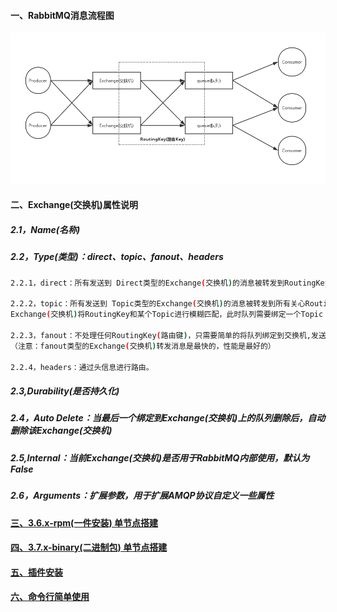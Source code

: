 #### 一、RabbitMQ消息流程图
![image](https://github.com/firechiang/mq-test/blob/master/rabbitmq/image/rabbitmq-structure.jpg)
#### 二、Exchange(交换机)属性说明
##### 2.1，Name(名称)
##### 2.2，Type(类型)：direct、topic、fanout、headers
```bash
2.2.1，direct：所有发送到 Direct类型的Exchange(交换机)的消息被转发到RoutingKey中指定的Queue(队列)上。

2.2.2，topic：所有发送到 Topic类型的Exchange(交换机)的消息被转发到所有关心RoutingKey中指定Topic的Queue(队列)上。
Exchange(交换机)将RoutingKey和某个Topic进行模糊匹配，此时队列需要绑定一个Topic（注意：# 模糊配置多个词，* 模糊配置一个词）

2.2.3，fanout：不处理任何RoutingKey(路由键)，只需要简单的将队列绑定到交换机,发送到交换机的消息都会被转发到与该交换机绑定的所有队列上。
（注意：fanout类型的Exchange(交换机)转发消息是最快的，性能是最好的）

2.2.4，headers：通过头信息进行路由。
```
##### 2.3,Durability(是否持久化)
##### 2.4，Auto Delete：当最后一个绑定到Exchange(交换机)上的队列删除后，自动删除该Exchange(交换机)
##### 2.5,Internal：当前Exchange(交换机)是否用于RabbitMQ内部使用，默认为False
##### 2.6，Arguments：扩展参数，用于扩展AMQP协议自定义一些属性


#### [三、3.6.x-rpm(一件安装) 单节点搭建][1]
#### [四、3.7.x-binary(二进制包) 单节点搭建][2]
#### [五、插件安装][3]
#### [六、命令行简单使用][4]

[1]: https://github.com/firechiang/mq-test/tree/master/rabbitmq/docs/rpm-single-node.md
[2]: https://github.com/firechiang/mq-test/tree/master/rabbitmq/docs/centos-single-node.md
[3]: https://github.com/firechiang/mq-test/tree/master/rabbitmq/docs/rabbitmq-plugins-install.md
[4]: https://github.com/firechiang/mq-test/tree/master/rabbitmq/docs/command-simple-use.md